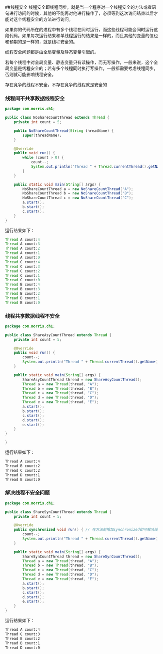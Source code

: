 ##线程安全
线程安全即线程同步，就是当一个程序对一个线程安全的方法或者语句进行访问的时候，其他的不能再对他进行操作了，必须等到这次访问结束以后才能对这个线程安全的方法进行访问。

如果你的代码所在的进程中有多个线程在同时运行，而这些线程可能会同时运行这段代码。如果每次运行结果和单线程运行的结果是一样的，而且其他的变量的值也和预期的是一样的，就是线程安全的。

线程安全问题都是由全局变量及静态变量引起的。

若每个线程中对全局变量、静态变量只有读操作，而无写操作，一般来说，这个全局变量是线程安全的；若有多个线程同时执行写操作，一般都需要考虑线程同步，否则就可能影响线程安全。


存在竞争的线程不安全，不存在竞争的线程就是安全的

### 线程间不共享数据线程安全
```java
package com.morris.ch1;

public class NoShareCountThread extends Thread {
    private int count = 5;

    public NoShareCountThread(String threadName) {
        super(threadName);
    }

    @Override
    public void run() {
        while (count > 0) {
            count--;
            System.out.println("Thread " + Thread.currentThread().getName() + " count:" + count);
        }
    }

    public static void main(String[] args) {
        NoShareCountThread a = new NoShareCountThread("A");
        NoShareCountThread b = new NoShareCountThread("B");
        NoShareCountThread c = new NoShareCountThread("C");
        a.start();
        b.start();
        c.start();
    }
}

```
运行结果如下：
```java
Thread A count:4
Thread A count:3
Thread A count:2
Thread A count:1
Thread A count:0
Thread C count:4
Thread C count:3
Thread C count:2
Thread C count:1
Thread C count:0
Thread B count:4
Thread B count:3
Thread B count:2
Thread B count:1
Thread B count:0
```

### 线程共享数据线程不安全
```java
package com.morris.ch1;

public class ShareAsyCountThread extends Thread {
    private int count = 5;

    @Override
    public void run() {
        count--;
        System.out.println("Thread " + Thread.currentThread().getName() + " count:" + count);
    }

    public static void main(String[] args) {
        ShareAsyCountThread thread = new ShareAsyCountThread();
        Thread a = new Thread(thread, "A");
        Thread b = new Thread(thread, "B");
        Thread c = new Thread(thread, "C");
        Thread d = new Thread(thread, "D");
        Thread e = new Thread(thread, "E");
        a.start();
        b.start();
        c.start();
        d.start();
        e.start();
    }
}

}
```
运行结果如下：
```bash
Thread A count:4
Thread B count:2
Thread C count:2
Thread D count:1
Thread E count:0

```
### 解决线程不安全问题
```java
package com.morris.ch1;

public class ShareSynCountThread extends Thread {
    private int count = 5;

    @Override
    public synchronized void run() { // 在方法前增加synchronized即可解决线程不安全问题
        count--;
        System.out.println("Thread " + Thread.currentThread().getName() + " count:" + count);
    }

    public static void main(String[] args) {
        ShareSynCountThread thread = new ShareSynCountThread();
        Thread a = new Thread(thread, "A");
        Thread b = new Thread(thread, "B");
        Thread c = new Thread(thread, "C");
        Thread d = new Thread(thread, "D");
        Thread e = new Thread(thread, "E");
        a.start();
        b.start();
        c.start();
        d.start();
        e.start();
    }
}

```
运行结果如下：
```bash
Thread A count:4
Thread C count:3
Thread E count:2
Thread B count:1
Thread D count:0
```
